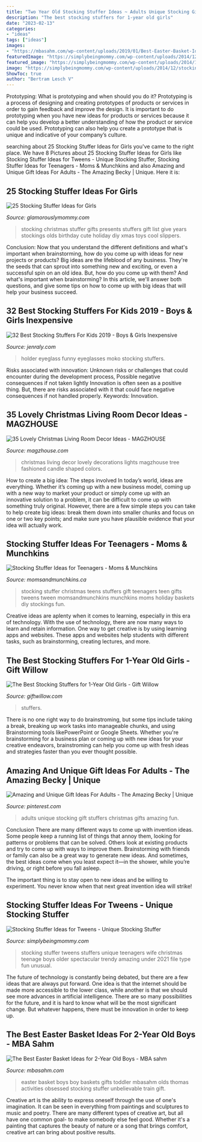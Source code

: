 ```yaml
---
title: "Two Year Old Stocking Stuffer Ideas ~ Adults Unique Stocking Gift Stuffers Christmas Gifts Amazing Fun"
description: "The best stocking stuffers for 1-year old girls"
date: "2023-02-13"
categories:
- "ideas"
tags: ["ideas"]
images:
- "https://mbasahm.com/wp-content/uploads/2019/01/Best-Easter-Basket-Ideas-for-2-Year-Old-Boys-Pin600.jpg"
featuredImage: "https://simplybeingmommy.com/wp-content/uploads/2014/12/stocking-stuffer-ideas-for-tweens.png"
featured_image: "https://simplybeingmommy.com/wp-content/uploads/2014/12/stocking-stuffer-ideas-for-tweens.png"
image: "https://simplybeingmommy.com/wp-content/uploads/2014/12/stocking-stuffer-ideas-for-tweens.png"
ShowToc: true
author: "Bertram Lesch V"
---
```



Prototyping: What is prototyping and when should you do it?
Prototyping is a process of designing and creating prototypes of products or services in order to gain feedback and improve the design. It is important to do prototyping when you have new ideas for products or services because it can help you develop a better understanding of how the product or service could be used. Prototyping can also help you create a prototype that is unique and indicative of your company’s culture.

	

		
searching about 25 Stocking Stuffer Ideas for Girls you've came to the right place. We have 8 Pictures about 25 Stocking Stuffer Ideas for Girls like Stocking Stuffer Ideas for Tweens - Unique Stocking Stuffer, Stocking Stuffer Ideas for Teenagers - Moms &amp; Munchkins and also Amazing and Unique Gift Ideas For Adults - The Amazing Becky | Unique. Here it is:
		
    
## 25 Stocking Stuffer Ideas For Girls

<img loading=lazy src="http://glamorouslymommy.com/wp-content/uploads/2014/11/25-Stocking-Stuffer-Ideas-for-Girls-682x1024.jpg" onerror="this.onerror=null;this.src='https://tse4.mm.bing.net/th?id=OIP.e_m_v-C90R3id3s7gunM-QHaLH&amp;pid=15.1';" alt="25 Stocking Stuffer Ideas for Girls">

_Source: glamorouslymommy.com_

>stocking christmas stuffer gifts presents stuffers gift list give years stockings olds birthday cute holiday diy xmas toys cool slippers. 

	

Conclusion: Now that you understand the different definitions and what's important when brainstorming, how do you come up with ideas for new projects or products?
Big ideas are the lifeblood of any business. They're the seeds that can sprout into something new and exciting, or even a successful spin on an old idea. But, how do you come up with them? And what's important when brainstorming? In this article, we'll answer both questions, and give some tips on how to come up with big ideas that will help your business succeed.

    
## 32 Best Stocking Stuffers For Kids 2019 - Boys &amp; Girls Inexpensive

<img loading=lazy src="http://spyj82wkesvym5c49l0szbra-wpengine.netdna-ssl.com/wp-content/uploads/2018/09/moko-eyeglasses-holder.jpg" onerror="this.onerror=null;this.src='https://tse1.mm.bing.net/th?id=OIP.NkBq4_hX5yLfZiW39WIGNAHaHa&amp;pid=15.1';" alt="32 Best Stocking Stuffers For Kids 2019 - Boys &amp; Girls Inexpensive">

_Source: jenraly.com_

>holder eyeglass funny eyeglasses moko stocking stuffers. 

	

Risks associated with innovation: Unknown risks or challenges that could encounter during the development process, Possible negative consequences if not taken lightly
Innovation is often seen as a positive thing. But, there are risks associated with it that could face negative consequences if not handled properly. Keywords: Innovation.

    
## 35 Lovely Christmas Living Room Decor Ideas - MAGZHOUSE

<img loading=lazy src="https://i1.wp.com/magzhouse.com/wp-content/uploads/2019/11/Lovely-Christmas-Living-Room-Decor-Ideas-04.jpg?ssl=1" onerror="this.onerror=null;this.src='https://tse2.mm.bing.net/th?id=OIP.O0NU5cvOo0BTkvavD9mw0gHaJA&amp;pid=15.1';" alt="35 Lovely Christmas Living Room Decor Ideas - MAGZHOUSE">

_Source: magzhouse.com_

>christmas living decor lovely decorations lights magzhouse tree fashioned candle shaped colors. 

	

How to create a big idea: The steps involved
In today’s world, ideas are everything. Whether it’s coming up with a new business model, coming up with a new way to market your product or simply come up with an innovative solution to a problem, it can be difficult to come up with something truly original. However, there are a few simple steps you can take to help create big ideas: break them down into smaller chunks and focus on one or two key points; and make sure you have plausible evidence that your idea will actually work.

    
## Stocking Stuffer Ideas For Teenagers - Moms &amp; Munchkins

<img loading=lazy src="http://www.momsandmunchkins.ca/wp-content/uploads/2013/12/teen-stocking-stuffers-teens.jpg" onerror="this.onerror=null;this.src='https://tse1.mm.bing.net/th?id=OIP.DAq-OvXURA9CBaFeKkEmNAHaMd&amp;pid=15.1';" alt="Stocking Stuffer Ideas for Teenagers - Moms &amp; Munchkins">

_Source: momsandmunchkins.ca_

>stocking stuffer christmas teens stuffers gift teenagers teen gifts tweens tween momsandmunchkins munchkins moms holiday baskets diy stockings fun. 

	

Creative ideas are aplenty when it comes to learning, especially in this era of technology. With the use of technology, there are now many ways to learn and retain information. One way to get creative is by using learning apps and websites. These apps and websites help students with different tasks, such as brainstorming, creating lectures, and more.

    
## The Best Stocking Stuffers For 1-Year Old Girls - Gift Willow

<img loading=lazy src="https://giftwillow.com/wp-content/uploads/2019/08/The-Best-Stocking-Stuffers-for-1-Year-Old-Girls-Pin600.jpg" onerror="this.onerror=null;this.src='https://tse1.mm.bing.net/th?id=OIP.5bZo5TILDUH8D7LK961P1wHaL4&amp;pid=15.1';" alt="The Best Stocking Stuffers for 1-Year Old Girls - Gift Willow">

_Source: giftwillow.com_

>stuffers. 

	

There is no one right way to do brainstroming, but some tips include taking a break, breaking up work tasks into manageable chunks, and using Brainstorming tools likePowerPoint or Google Sheets. Whether you're brainstorming for a business plan or coming up with new ideas for your creative endeavors, brainstroming can help you come up with fresh ideas and strategies faster than you ever thought possible.

    
## Amazing And Unique Gift Ideas For Adults - The Amazing Becky | Unique

<img loading=lazy src="https://i.pinimg.com/originals/76/3a/a4/763aa403e92eb6f5892b140c8d3f0ecd.png" onerror="this.onerror=null;this.src='https://tse1.mm.bing.net/th?id=OIP.7HMsNU6OGp3gu2rJYjo7PAHaLG&amp;pid=15.1';" alt="Amazing and Unique Gift Ideas For Adults - The Amazing Becky | Unique">

_Source: pinterest.com_

>adults unique stocking gift stuffers christmas gifts amazing fun. 

	

Conclusion
There are many different ways to come up with invention ideas. Some people keep a running list of things that annoy them, looking for patterns or problems that can be solved. Others look at existing products and try to come up with ways to improve them.
 Brainstorming with friends or family can also be a great way to generate new ideas. And sometimes, the best ideas come when you least expect it—in the shower, while you’re driving, or right before you fall asleep.

The important thing is to stay open to new ideas and be willing to experiment. You never know when that next great invention idea will strike!

    
## Stocking Stuffer Ideas For Tweens - Unique Stocking Stuffer

<img loading=lazy src="https://simplybeingmommy.com/wp-content/uploads/2014/12/stocking-stuffer-ideas-for-tweens.png" onerror="this.onerror=null;this.src='https://tse2.mm.bing.net/th?id=OIP.j2Yq__JqjqfCEQc6DUAqkAHaJQ&amp;pid=15.1';" alt="Stocking Stuffer Ideas for Tweens - Unique Stocking Stuffer">

_Source: simplybeingmommy.com_

>stocking stuffer tweens stuffers unique teenagers wife christmas teenage boys older spectacular trendy amazing under 2021 file type fun unusual. 

	

The future of technology is constantly being debated, but there are a few ideas that are always put forward. One idea is that the internet should be made more accessible to the lower class, while another is that we should see more advances in artificial intelligence. There are so many possibilities for the future, and it is hard to know what will be the most significant change. But whatever happens, there must be innovation in order to keep up.

    
## The Best Easter Basket Ideas For 2-Year Old Boys - MBA Sahm

<img loading=lazy src="https://mbasahm.com/wp-content/uploads/2019/01/Best-Easter-Basket-Ideas-for-2-Year-Old-Boys-Pin600.jpg" onerror="this.onerror=null;this.src='https://tse4.mm.bing.net/th?id=OIP.SyjM0ArLhKpPex2VIMuFkwHaLH&amp;pid=15.1';" alt="The Best Easter Basket Ideas for 2-Year Old Boys - MBA sahm">

_Source: mbasahm.com_

>easter basket boys boy baskets gifts toddler mbasahm olds thomas activities obsessed stocking stuffer unbelievable train gift. 

	

Creative art is the ability to express oneself through the use of one's imagination. It can be seen in everything from paintings and sculptures to music and poetry. There are many different types of creative art, but all have one common goal- to make somebody else feel good. Whether it's a painting that captures the beauty of nature or a song that brings comfort, creative art can bring about positive results.

